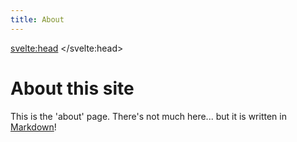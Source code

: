 ```yaml
---
title: About
---
```


<svelte:head>
	<title>{title}</title>
</svelte:head>

# About this site

This is the 'about' page. There's not much here... but it is written in [Markdown](https://www.markdownguide.org/)!
